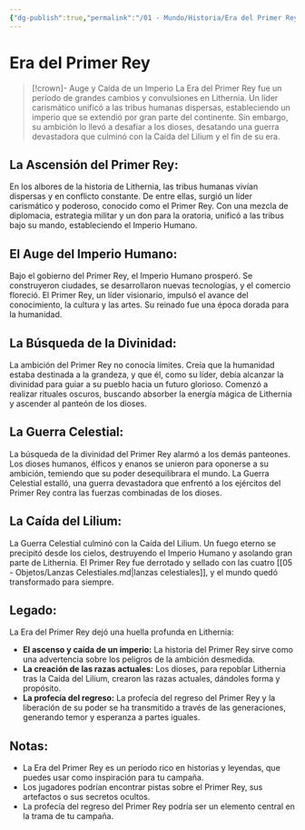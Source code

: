 ```yaml
---
{"dg-publish":true,"permalink":"/01 - Mundo/Historia/Era del Primer Rey/"}
---
```



# Era del Primer Rey

> [!crown]- Auge y Caída de un Imperio
> La Era del Primer Rey fue un período de grandes cambios y convulsiones en Lithernia.  Un líder carismático unificó a las tribus humanas dispersas,  estableciendo un imperio que se extendió por gran parte del continente.   Sin embargo,  su ambición lo llevó a desafiar a los dioses,  desatando una guerra devastadora que culminó con la Caída del Lilium y el fin de su era.

## La Ascensión del Primer Rey:

En los albores de la historia de Lithernia,  las tribus humanas vivían dispersas y en conflicto constante.  De entre ellas,  surgió un líder carismático y poderoso,  conocido como el Primer Rey.  Con una mezcla de diplomacia,  estrategia militar y un don para la oratoria,  unificó a las tribus bajo su mando,  estableciendo el Imperio Humano.

## El Auge del Imperio Humano:

Bajo el gobierno del Primer Rey,  el Imperio Humano prosperó.  Se construyeron ciudades,  se desarrollaron nuevas tecnologías,  y el comercio floreció.  El Primer Rey,  un líder visionario,  impulsó el avance del conocimiento,  la cultura y las artes.  Su reinado fue una época dorada para la humanidad.

## La Búsqueda de la Divinidad:

La ambición del Primer Rey no conocía límites.  Creía que la humanidad estaba destinada a la grandeza,  y que él,  como su líder,  debía alcanzar la divinidad para guiar a su pueblo hacia un futuro glorioso.  Comenzó a realizar rituales oscuros,  buscando absorber la energía mágica de Lithernia y ascender al panteón de los dioses.

## La Guerra Celestial:

La búsqueda de la divinidad del Primer Rey alarmó a los demás panteones.  Los dioses humanos,  élficos y enanos se unieron para oponerse a su ambición,  temiendo que su poder desequilibrara el mundo.  La Guerra Celestial estalló,  una guerra devastadora que enfrentó a los ejércitos del Primer Rey contra las fuerzas combinadas de los dioses.  

## La Caída del Lilium:

La Guerra Celestial culminó con la Caída del Lilium.  Un fuego eterno se precipitó desde los cielos,  destruyendo el Imperio Humano y asolando gran parte de Lithernia.  El Primer Rey fue derrotado y sellado con las cuatro [[05 - Objetos/Lanzas Celestiales.md\|lanzas celestiales]],  y el mundo quedó transformado para siempre.

## Legado:

La Era del Primer Rey dejó una huella profunda en Lithernia:

* **El ascenso y caída de un imperio:**  La historia del Primer Rey sirve como una advertencia sobre los peligros de la ambición desmedida.
* **La creación de las razas actuales:**  Los dioses,  para repoblar Lithernia tras la Caída del Lilium,  crearon las razas actuales,  dándoles forma y propósito.
* **La profecía del regreso:**  La profecía del regreso del Primer Rey y la liberación de su poder se ha transmitido a través de las generaciones,  generando temor y esperanza a partes iguales.

## Notas:

* La Era del Primer Rey es un período rico en historias y leyendas,  que puedes usar como inspiración para tu campaña.
* Los jugadores podrían encontrar pistas sobre el Primer Rey,  sus artefactos o sus secretos ocultos.
* La profecía del regreso del Primer Rey podría ser un elemento central en la trama de tu campaña.
